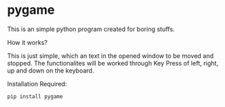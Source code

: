 # pygame

This is an simple python program created for boring stuffs. 

How it works?

This is just simple, which an text in the opened window to be moved and stopped. The functionalites will be worked through Key Press of left, right, up and down on the keyboard.

Installation Required:

    pip install pygame
 
